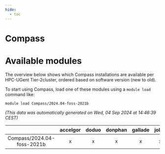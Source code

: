 ```yaml
---
hide:
  - toc
---
```


Compass
=======

# Available modules


The overview below shows which Compass installations are available per HPC-UGent Tier-2cluster, ordered based on software version (new to old).

To start using Compass, load one of these modules using a `module load` command like:

```shell
module load Compass/2024.04-foss-2021b
```

*(This data was automatically generated on Wed, 04 Sep 2024 at 14:46:39 CEST)*  

| |accelgor|doduo|donphan|gallade|joltik|shinx|skitty|
| :---: | :---: | :---: | :---: | :---: | :---: | :---: | :---: |
|Compass/2024.04-foss-2021b|x|x|x|x|x|-|x|
